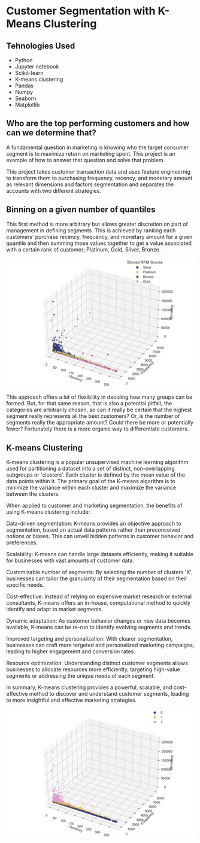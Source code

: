 # Customer Segmentation with K-Means Clustering
## Tehnologies Used
- Python
- Jupyter notebook
- Scikit-learn
- K-means clustering
- Pandas
- Numpy
- Seaborn
- Matplotlib

## Who are the top performing customers and how can we determine that? 

A fundamental question in marketing is knowing who the target consumer segment is to maximize return on marketing spent. This project is an example of how to answer that question and solve that problem.

This project takes customer transaction data and uses feature engineernig to transform them to  purchasing frequency, recency, and monetary amount as relevant dimensions and factors segmentation and separates the accounts with two different strategies. 

## Binning on a given number of quantiles

This first method is more arbitrary but allows greater discretion on part of management  in defining segments. This is achieved by ranking each customers’ purchase recency, frequency, and monetary amount for a given quantile and then summing those values together to get a value associated with a certain rank of customer; Platinum, Gold, Silver, Bronze. 

![me](https://github.com/skyblasy/Customer_Segmentation_with_K-Means_Clustering/blob/main/Customer_Binned.png)

This approach offers a lot of flexibility in deciding how many groups can be formed. But, for that same reason, that is also a potential pitfall; the categories are arbitrarily chosen, so can it really be certain that the highest segment really represents all the best customers? Or, is the number of segments really the appropriate amount? Could there be more or potentially fewer? Fortunately there is a more organic way to differentiate customers.

## K-means Clustering

K-means clustering is a popular unsupervised machine learning algorithm used for partitioning a dataset into a set of distinct, non-overlapping subgroups or 'clusters'. Each cluster is defined by the mean value of the data points within it. The primary goal of the K-means algorithm is to minimize the variance within each cluster and maximize the variance between the clusters.

When applied to customer and marketing segmentation, the benefits of using K-means clustering include:

Data-driven segmentation: K-means provides an objective approach to segmentation, based on actual data patterns rather than preconceived notions or biases. This can unveil hidden patterns in customer behavior and preferences.

Scalability: K-means can handle large datasets efficiently, making it suitable for businesses with vast amounts of customer data.

Customizable number of segments: By selecting the number of clusters 'K', businesses can tailor the granularity of their segmentation based on their specific needs.

Cost-effective: Instead of relying on expensive market research or external consultants, K-means offers an in-house, computational method to quickly identify and adapt to market segments.

Dynamic adaptation: As customer behavior changes or new data becomes available, K-means can be re-run to identify evolving segments and trends.

Improved targeting and personalization: With clearer segmentation, businesses can craft more targeted and personalized marketing campaigns, leading to higher engagement and conversion rates.

Resource optimization: Understanding distinct customer segments allows businesses to allocate resources more efficiently, targeting high-value segments or addressing the unique needs of each segment.

In summary, K-means clustering provides a powerful, scalable, and cost-effective method to discover and understand customer segments, leading to more insightful and effective marketing strategies.

![me](https://github.com/skyblasy/Customer_Segmentation_with_K-Means_Clustering/blob/main/Customer_Clustered.png)


